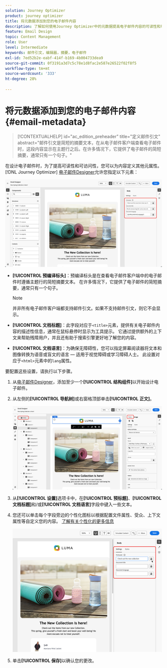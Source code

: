 ```yaml
---
solution: Journey Optimizer
product: journey optimizer
title: 将元数据添加到您的电子邮件内容
description: 了解如何使用Journey Optimizer中的元数据提高电子邮件内容的可读性和可访问性
feature: Email Design
topic: Content Management
role: User
level: Intermediate
keywords: 邮件引文，编辑器，摘要，电子邮件
exl-id: 7ed52b2e-eabf-414f-b169-4b004733dea9
source-git-commit: 0f3191a3d7c5c78e1d8fac2e587e26522f02f8f5
workflow-type: tm+mt
source-wordcount: '333'
ht-degree: 28%

---
```


# 将元数据添加到您的电子邮件内容 {#email-metadata}

>[!CONTEXTUALHELP]
>id="ac_edition_preheader"
>title="定义邮件引文"
>abstract="邮件引文是简短的摘要文本，在从电子邮件客户端查看电子邮件时，这段内容显示在主题行之后。在许多情况下，它提供了电子邮件的简短摘要，通常只有一个句子。"

在设计电子邮件时，为了提高可读性和可访问性，您可以为内容定义其他元属性。 [!DNL Journey Optimizer] [电子邮件Designer](get-started-email-design.md)允许您指定以下元素：

![](assets/email_body_settings_ex.png)

* **[!UICONTROL 预编译标头]**：预编译标头是在查看电子邮件客户端中的电子邮件时遵循主题行的简短摘要文本。 在许多情况下，它提供了电子邮件的简短摘要，通常只有一个句子。

  >[!NOTE]
  >
  >并非所有电子邮件客户端都支持邮件引文。如果不支持邮件引文，则它不会显示。

* **[!UICONTROL 文档标题]**：此字段对应于`<title>`元素，提供有关电子邮件内容的描述性信息，通常在鼠标悬停时显示为工具提示。 它通过提供额外的上下文来帮助残障用户，并且还有助于搜索引擎更好地了解您的内容。

* **[!UICONTROL 文档语言]**：为确保无障碍性，您可以指定屏幕阅读器将文本和图像转换为语音或盲文的语言 — 适用于视觉障碍或学习障碍人士。 此设置对应于`<html>`元素中的`lang`属性。

要配置这些设置，请执行以下步骤。

1. 从[电子邮件Designer](content-from-scratch.md)，添加至少一个&#x200B;**[!UICONTROL 结构组件]**&#x200B;以开始设计电子邮件。

1. 从左侧的&#x200B;**[!UICONTROL 导航树]**&#x200B;或右窗格顶部单击&#x200B;**[!UICONTROL 正文]**。

   ![](assets/email_body.png)

1. 从&#x200B;**[!UICONTROL 设置]**&#x200B;选项卡中，在&#x200B;**[!UICONTROL 预标题]**、**[!UICONTROL 文档标题]**&#x200B;和/或&#x200B;**[!UICONTROL 文档语言]**&#x200B;字段中键入一些文本。

1. 您还可以单击每个字段旁边的个性化图标以根据配置文件属性、受众、上下文属性等自定义您的内容。 [了解有关个性化的更多信息](../personalization/personalization-build-expressions.md)

   ![](assets/email_body_settings.png)

1. 单击&#x200B;**[!UICONTROL 保存]**&#x200B;以确认您的更改。